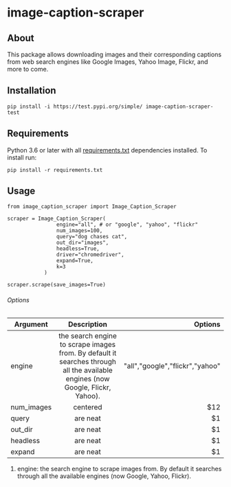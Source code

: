 # image-caption-scraper

## About
This package allows downloading images and their corresponding captions from web search engines like Google Images, Yahoo Image, Flickr, and more to come.

## Installation
`pip install -i https://test.pypi.org/simple/ image-caption-scraper-test`

## Requirements
Python 3.6 or later with all [requirements.txt](https://github.com/alishibli97/image-caption-scraper/blob/main/requirements.txt) dependencies installed. To install run:

`pip install -r requirements.txt`

## Usage
```
from image_caption_scraper import Image_Caption_Scraper

scraper = Image_Caption_Scraper(
                engine="all", # or "google", "yahoo", "flickr"
                num_images=100,
                query="dog chases cat",
                out_dir="images",
                headless=True,
                driver="chromedriver",
                expand=True,
                k=3
            )

scraper.scrape(save_images=True)
```
###### Options
| Argument        | Description           | Options  |
| ------------- |:-------------:| -----:|
| engine      | the search engine to scrape images from. By default it searches through all the available engines (now Google, Flickr, Yahoo). | "all","google","flickr","yahoo" |
| num_images      | centered      |   $12 |
| query | are neat      |    $1 |
| out_dir | are neat      |    $1 |
| headless | are neat      |    $1 |
| expand | are neat      |    $1 |

1. engine: the search engine to scrape images from. By default it searches through all the available engines (now Google, Yahoo, Flickr).
